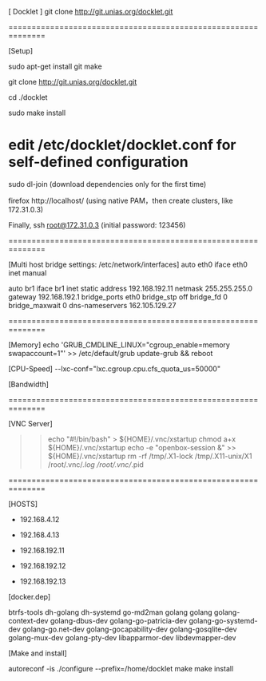 [ Docklet ] git clone http://git.unias.org/docklet.git

==============================================================

[Setup]

sudo apt-get install git make

git clone http://git.unias.org/docklet.git

cd ./docklet

sudo make install

# edit /etc/docklet/docklet.conf for self-defined configuration

sudo dl-join (download dependencies only for the first time)

firefox http://localhost/ (using native PAM，then create clusters, like 172.31.0.3)

Finally, ssh root@172.31.0.3 (initial password: 123456)

==============================================================

[Multi host bridge settings: /etc/network/interfaces]
auto eth0
iface eth0 inet manual

auto br1
iface br1 inet static
	address 192.168.192.11
	netmask 255.255.255.0
	gateway 192.168.192.1
	bridge_ports eth0
	bridge_stp off
	bridge_fd 0
	bridge_maxwait 0
	dns-nameservers 162.105.129.27

==============================================================

[Memory]
echo 'GRUB_CMDLINE_LINUX="cgroup_enable=memory swapaccount=1"' >> /etc/default/grub
update-grub && reboot

[CPU-Speed]
--lxc-conf="lxc.cgroup.cpu.cfs_quota_us=50000"

[Bandwidth]


==============================================================

[VNC Server]

>>	echo "#!/bin/bash" > ${HOME}/.vnc/xstartup
>>	chmod a+x ${HOME}/.vnc/xstartup
>>	echo -e "openbox-session &" >> ${HOME}/.vnc/xstartup
>>	rm -rf /tmp/.X1-lock /tmp/.X11-unix/X1 /root/.vnc/*.log /root/.vnc/*.pid

==============================================================

[HOSTS]

* 192.168.4.12
* 192.168.4.13

* 192.168.192.11
* 192.168.192.12
* 192.168.192.13

[docker.dep]

btrfs-tools dh-golang dh-systemd go-md2man golang golang golang-context-dev golang-dbus-dev golang-go-patricia-dev golang-go-systemd-dev golang-go.net-dev golang-gocapability-dev golang-gosqlite-dev golang-mux-dev golang-pty-dev libapparmor-dev libdevmapper-dev


[Make and install]

autoreconf -is
./configure --prefix=/home/docklet
make
make install

